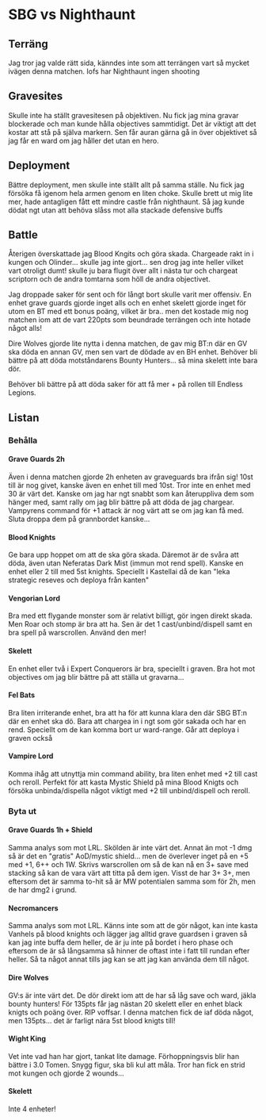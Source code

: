 # SBG vs Nighthaunt

## Terräng

Jag tror jag valde rätt sida, känndes inte som att terrängen vart så mycket ivägen denna matchen. Iofs har Nighthaunt ingen shooting

## Gravesites

Skulle inte ha ställt gravesitesen på objektiven. Nu fick jag mina gravar blockerade och man kunde hålla objectives sammtidigt. Det är viktigt att det kostar att stå på själva markern. Sen får auran gärna gå in över objektivet så jag får en ward om jag håller det utan en hero.

## Deployment

Bättre deployment, men skulle inte ställt allt på samma ställe. Nu fick jag försöka få igenom hela armen genom en liten choke. Skulle brett ut mig lite mer, hade antagligen fått ett mindre castle från nighthaunt. Så jag kunde dödat ngt utan att behöva slåss mot alla stackade defensive buffs


## Battle

Återigen överskattade jag Blood Kngits och göra skada. Chargeade rakt in i kungen och Olinder... skulle jag inte gjort... sen drog jag inte heller vilket vart otroligt dumt! skulle ju bara flugit över allt i nästa tur och chargeat scriptorn och de andra tomtarna som höll de andra objectivet. 

Jag droppade saker för sent och för långt bort skulle varit mer offensiv. En enhet grave guards  gjorde inget alls och en enhet skelett gjorde inget för utom en BT med ett bonus poäng, vilket är bra.. men det kostade mig nog matchen iom att de vart 220pts som beundrade terrängen och inte hotade något alls!

Dire Wolves gjorde lite nytta i denna matchen, de gav mig BT:n där en GV ska döda en annan GV, men sen vart de dödade av en BH enhet. Behöver bli bättre på att döda motståndarens Bounty Hunters... så mina skelett inte bara dör.

Behöver bli bättre på att döda saker för att få mer + på rollen till Endless Legions.

## Listan

### Behålla

#### Grave Guards 2h
Även i denna matchen gjorde 2h enheten av graveguards bra ifrån sig! 10st till är nog givet, kanske även en enhet till med 10st. Tror inte en enhet med 30 är värt det. Kanske om jag har ngt snabbt som kan återuppliva dem som hänger med, samt rally om jag blir bättre på att döda de jag chargear. Vampyrens command för +1 attack är nog värt att se om jag kan få med. Sluta droppa dem på grannbordet kanske...


#### Blood Knights
Ge bara upp hoppet om att de ska göra skada. Däremot är de svåra att döda, även utan Neferatas Dark Mist (immun mot rend spell). Kanske en enhet eller 2 till med 5st knights. Speciellt i Kastellai då de kan "leka strategic reseves och deploya från kanten"


#### Vengorian Lord
Bra med ett flygande monster som är relativt billigt, gör ingen direkt skada. Men Roar och stomp är bra att ha. Sen är det 1 cast/unbind/dispell
samt en bra spell på warscrollen. Använd den mer!

#### Skelett
En  enhet eller två i Expert Conquerors är bra, speciellt i graven. Bra hot mot objectives om jag blir bättre på att ställa ut gravarna...

#### Fel Bats
Bra liten irriterande enhet, bra att ha för att kunna klara den där SBG BT:n där en enhet ska dö. Bara att chargea in i ngt som gör sakada och har en rend. Speciellt om de kan komma bort ur ward-range. Går att deploya i graven också

#### Vampire Lord
Komma ihåg att utnyttja min command ability, bra liten enhet med +2 till cast och reroll. Perfekt för att kasta Mystic Shield på mina Blood Knigts och försöka unbinda/dispella något viktigt med +2 till unbind/dispell och reroll.


### Byta ut

#### Grave Guards 1h + Shield
Samma analys som mot LRL. Skölden är inte värt det. Annat än mot -1 dmg så är det en "gratis" AoD/mystic shield... men de överlever inget på en +5 med +1, 6++ och 1W. Skrivs warscrollen om så de kan nå en 3+ save med stacking så kan de vara värt att titta på dem igen. Visst de har 3+ 3+, men eftersom det är samma to-hit så är MW potentialen samma som för 2h, men de har dmg2 i grund.

#### Necromancers
Samma analys som mot LRL. Känns inte som att de gör något, kan inte kasta Vanhels på blood knights och lägger jag alltid grave guardsen i graven så kan jag inte buffa dem heller, de är ju inte på bordet i hero phase och eftersom de är så långsamma så hinner de oftast inte i fatt till rundan efter heller. Så ta något annat tills jag kan se att jag kan använda dem till något.

#### Dire Wolves
GV:s är inte värt det. De dör direkt iom att de har så låg save och ward, jäkla bounty hunters! För 135pts får jag nästan 20 skelett eller en enhet black knigts och poäng över. RIP voffsar. I denna matchen fick de iaf döda något, men 135pts... det är farligt nära 5st blood knigts till!

#### Wight King
Vet inte vad han har gjort, tankat lite damage. Förhoppningsvis blir han bättre i 3.0 Tomen. Snygg figur, ska bli kul att måla. Tror han fick en strid mot kungen och gjorde 2 wounds...

#### Skelett
Inte 4 enheter!